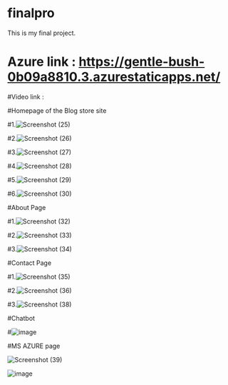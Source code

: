 # finalpro
This is my final project.
# Azure link : https://gentle-bush-0b09a8810.3.azurestaticapps.net/

#Video link  :

#Homepage of the Blog store site


#1.![Screenshot (25)](https://github.com/RohitAI/finalpro/assets/55452659/111c9b88-d222-48d6-aaef-bcb8dae3aa65)

#2.![Screenshot (26)](https://github.com/RohitAI/finalpro/assets/55452659/968b1919-a15f-4e85-b657-33bf57354756)

#3.![Screenshot (27)](https://github.com/RohitAI/finalpro/assets/55452659/250f1b47-df55-4159-8e83-b3ade3cc2a54)

#4.![Screenshot (28)](https://github.com/RohitAI/finalpro/assets/55452659/da6ed1f0-0eba-4610-9a37-faf47c2aaca6)

#5.![Screenshot (29)](https://github.com/RohitAI/finalpro/assets/55452659/cdacc6b2-9c68-4345-9cf5-ca7515de097b)

#6.![Screenshot (30)](https://github.com/RohitAI/finalpro/assets/55452659/b43b6e71-fcb3-4413-9d42-b61decd7871a)



   
#About Page


#1.![Screenshot (32)](https://github.com/RohitAI/finalpro/assets/55452659/a01b86fa-9234-4c76-8ccb-19d5281ad9e1)

#2.![Screenshot (33)](https://github.com/RohitAI/finalpro/assets/55452659/4f5f697c-a0c0-496a-920a-6d14d8f38647)

#3.![Screenshot (34)](https://github.com/RohitAI/finalpro/assets/55452659/a09f1cde-eab4-49bb-bbea-d3a8d377f511)




#Contact Page


#1.![Screenshot (35)](https://github.com/RohitAI/finalpro/assets/55452659/2868625d-e109-4850-a40c-749d82592f55)

#2.![Screenshot (36)](https://github.com/RohitAI/finalpro/assets/55452659/599cc706-6b0c-47c5-8ac2-1dc77f79b071)

#3.![Screenshot (38)](https://github.com/RohitAI/finalpro/assets/55452659/fdc7b078-d459-469e-b061-4df83b35e982)



#Chatbot

#![image](https://github.com/RohitAI/finalpro/assets/55452659/287e677b-3444-4046-b9b0-cd46f733285d)


#MS AZURE page


![Screenshot (39)](https://github.com/RohitAI/finalpro/assets/55452659/895a61f8-2f4c-47c5-9e68-8442c70e1f7b)


![image](https://github.com/RohitAI/finalpro/assets/55452659/a761ae19-5718-4cbd-bf35-f6019de3304d)

